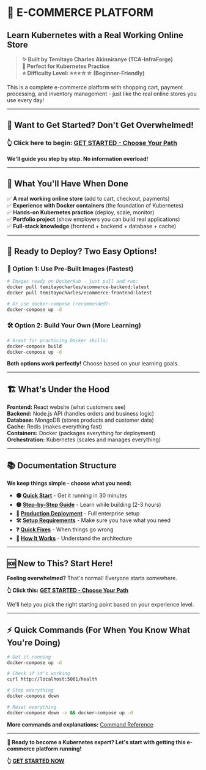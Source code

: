# 🛒 **E-COMMERCE PLATFORM**
## **Learn Kubernetes with a Real Working Online Store**

> **✨ Built by Temitayo Charles Akinniranye (TCA-InfraForge)**  
> **🎯 Perfect for Kubernetes Practice**  
> **⭐ Difficulty Level: ⭐⭐⭐☆☆ (Beginner-Friendly)**  

This is a complete e-commerce platform with shopping cart, payment processing, and inventory management - just like the real online stores you use every day!

---

## **🚀 Want to Get Started? Don't Get Overwhelmed!**

### **👆 Click here to begin:** [**GET STARTED - Choose Your Path**](./GET-STARTED.md)

**We'll guide you step by step. No information overload!**

---

## **🎯 What You'll Have When Done**

✅ **A real working online store** (add to cart, checkout, payments)  
✅ **Experience with Docker containers** (the foundation of Kubernetes)  
✅ **Hands-on Kubernetes practice** (deploy, scale, monitor)  
✅ **Portfolio project** (show employers you can build real applications)  
✅ **Full-stack knowledge** (frontend + backend + database + cache)  

---

## **🐳 Ready to Deploy? Two Easy Options!**

### **🚀 Option 1: Use Pre-Built Images (Fastest)**
```bash
# Images ready on DockerHub - just pull and run:
docker pull temitayocharles/ecommerce-backend:latest
docker pull temitayocharles/ecommerce-frontend:latest

# Or use docker-compose (recommended):
docker-compose up -d
```

### **🛠️ Option 2: Build Your Own (More Learning)**
```bash
# Great for practicing Docker skills:
docker-compose build
docker-compose up -d
```

**Both options work perfectly!** Choose based on your learning goals.

---

## **🏗️ What's Under the Hood**

**Frontend:** React website (what customers see)  
**Backend:** Node.js API (handles orders and business logic)  
**Database:** MongoDB (stores products and customer data)  
**Cache:** Redis (makes everything fast)  
**Containers:** Docker (packages everything for deployment)  
**Orchestration:** Kubernetes (scales and manages everything)  

---

## **📚 Documentation Structure**

**We keep things simple - choose what you need:**

- **🟢 [Quick Start](./docs/quick-start.md)** - Get it running in 30 minutes
- **🟡 [Step-by-Step Guide](./docs/step-by-step.md)** - Learn while building (2-3 hours)
- **🔴 [Production Deployment](./docs/production-deployment.md)** - Full enterprise setup
- **🛠️ [Setup Requirements](./docs/setup-requirements.md)** - Make sure you have what you need
- **❓ [Quick Fixes](./docs/quick-fixes.md)** - When things go wrong
- **📖 [How It Works](./docs/how-it-works.md)** - Understand the architecture

---

## **🆘 New to This? Start Here!**

**Feeling overwhelmed?** That's normal! Everyone starts somewhere.

**👆 Click this:** [**GET STARTED - Choose Your Path**](./GET-STARTED.md)

We'll help you pick the right starting point based on your experience level.

---

## **⚡ Quick Commands (For When You Know What You're Doing)**

```bash
# Get it running
docker-compose up -d

# Check if it's working
curl http://localhost:5001/health

# Stop everything
docker-compose down

# Reset everything
docker-compose down -v && docker-compose up -d
```

**More commands and explanations:** [Command Reference](./docs/commands.md)

---

**🎯 Ready to become a Kubernetes expert? Let's start with getting this e-commerce platform running!**

**👆 [GET STARTED NOW](./GET-STARTED.md)**